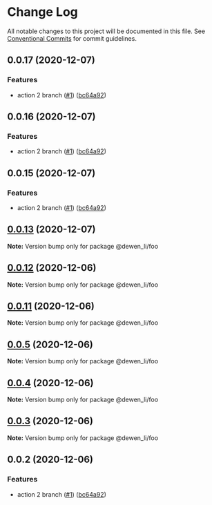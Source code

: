 # Change Log

All notable changes to this project will be documented in this file.
See [Conventional Commits](https://conventionalcommits.org) for commit guidelines.

## 0.0.17 (2020-12-07)


### Features

* action 2 branch ([#1](https://github.com/dewen/workflows/issues/1)) ([bc64a92](https://github.com/dewen/workflows/commit/bc64a92f266acd99b8c042968d5e99b7f439c3c7))





## 0.0.16 (2020-12-07)


### Features

* action 2 branch ([#1](https://github.com/dewen/workflows/issues/1)) ([bc64a92](https://github.com/dewen/workflows/commit/bc64a92f266acd99b8c042968d5e99b7f439c3c7))





## 0.0.15 (2020-12-07)


### Features

* action 2 branch ([#1](https://github.com/dewen/workflows/issues/1)) ([bc64a92](https://github.com/dewen/workflows/commit/bc64a92f266acd99b8c042968d5e99b7f439c3c7))





## [0.0.13](https://github.com/dewen/workflows/compare/v0.0.12...v0.0.13) (2020-12-07)

**Note:** Version bump only for package @dewen_li/foo





## [0.0.12](https://github.com/dewen/workflows/compare/v0.0.11...v0.0.12) (2020-12-06)

**Note:** Version bump only for package @dewen_li/foo





## [0.0.11](https://github.com/dewen/workflows/compare/v0.0.5...v0.0.11) (2020-12-06)

**Note:** Version bump only for package @dewen_li/foo





## [0.0.5](https://github.com/dewen/workflows/compare/v0.0.4...v0.0.5) (2020-12-06)

**Note:** Version bump only for package @dewen_li/foo





## [0.0.4](https://github.com/dewen/workflows/compare/v0.0.3...v0.0.4) (2020-12-06)

**Note:** Version bump only for package @dewen_li/foo





## [0.0.3](https://github.com/dewen/workflows/compare/v0.0.2...v0.0.3) (2020-12-06)

**Note:** Version bump only for package @dewen_li/foo





## 0.0.2 (2020-12-06)


### Features

* action 2 branch ([#1](https://github.com/dewen/workflows/issues/1)) ([bc64a92](https://github.com/dewen/workflows/commit/bc64a92f266acd99b8c042968d5e99b7f439c3c7))
